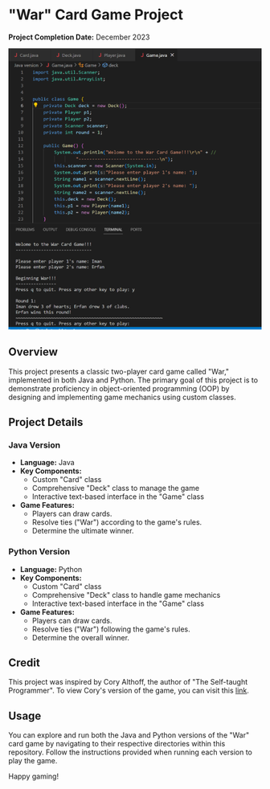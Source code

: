 # "War" Card Game Project

**Project Completion Date:** December 2023

![War Screenshot](war_screenshot.png)

## Overview

This project presents a classic two-player card game called "War," implemented in both Java and Python. The primary goal of this project is to demonstrate proficiency in object-oriented programming (OOP) by designing and implementing game mechanics using custom classes.

## Project Details

### Java Version

- **Language:** Java
- **Key Components:** 
  - Custom "Card" class
  - Comprehensive "Deck" class to manage the game
  - Interactive text-based interface in the "Game" class
- **Game Features:**
  - Players can draw cards.
  - Resolve ties ("War") according to the game's rules.
  - Determine the ultimate winner.
  
### Python Version

- **Language:** Python
- **Key Components:**
  - Custom "Card" class
  - Comprehensive "Deck" class to handle game mechanics
  - Interactive text-based interface in the "Game" class
- **Game Features:**
  - Players can draw cards.
  - Resolve ties ("War") following the game's rules.
  - Determine the overall winner.

## Credit

This project was inspired by Cory Althoff, the author of "The Self-taught Programmer". To view Cory's version of the game, you can visit this [link](http://tinyurl.com/ho7364a).

## Usage

You can explore and run both the Java and Python versions of the "War" card game by navigating to their respective directories within this repository. Follow the instructions provided when running each version to play the game.


Happy gaming!

